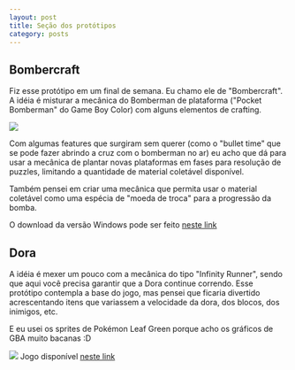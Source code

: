 ```yaml
---
layout: post
title: Seção dos protótipos
category: posts
---
```

<section class="content">

<h1> Bombercraft </h1>

Fiz esse protótipo em um final de semana. Eu chamo ele de "Bombercraft". A idéia é misturar a mecânica do Bomberman de plataforma ("Pocket Bomberman" do Game Boy Color) com alguns elementos de crafting. 

<img src="http://esponja92.github.io/images/bombercraft.jpg" />

Com algumas features que surgiram sem querer (como o "bullet time" que se pode fazer abrindo a cruz com o bomberman no ar) eu acho que dá para usar a mecânica de plantar novas plataformas em fases para resolução de puzzles, limitando a quantidade de material coletável disponível.

Também pensei em criar uma mecânica que permita usar o material coletável como uma espécia de "moeda de troca" para a progressão da bomba.

O download da versão Windows pode ser feito <a href="http://esponja92.github.io/bombercraft/exe/bombercraft.rar"> neste link </a> 

<h1> Dora </h1>

A idéia é mexer um pouco com a mecânica do tipo "Infinity Runner", sendo que aqui você precisa garantir que a Dora continue correndo. Esse protótipo contempla a base do jogo, mas pensei que ficaria divertido acrescentando itens que variassem a velocidade da dora, dos blocos, dos inimigos, etc.

E eu usei os sprites de Pokémon Leaf Green porque acho os gráficos de GBA muito bacanas :D

<img src="http://esponja92.github.io/images/dora.PNG" />
Jogo disponível <a href="https://esponja92.github.io/dora/html5/"> neste link </a> 

</section>


